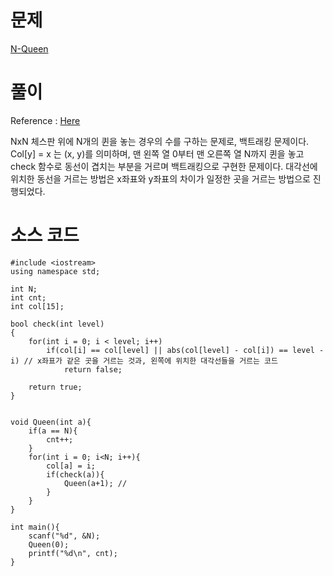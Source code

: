 # 문제
[N-Queen](https://www.acmicpc.net/problem/9663)

# 풀이
Reference : [Here](https://cryptosalamander.tistory.com/58)

NxN 체스판 위에 N개의 퀸을 놓는 경우의 수를 구하는 문제로, 백트래킹 문제이다. Col[y] = x 는 (x, y)를 의미하며, 맨 왼쪽 열 0부터 맨 오른쪽 열 N까지 퀸을 놓고 check 함수로 동선이 겹치는 부분을
거르며 백트래킹으로 구현한 문제이다. 대각선에 위치한 동선을 거르는 방법은 x좌표와 y좌표의 차이가 일정한 곳을 거르는 방법으로 진행되었다.

# 소스 코드
```
#include <iostream>
using namespace std;

int N;
int cnt;
int col[15];

bool check(int level)
{
    for(int i = 0; i < level; i++)
        if(col[i] == col[level] || abs(col[level] - col[i]) == level - i) // x좌표가 같은 곳을 거르는 것과, 왼쪽에 위치한 대각선들을 거르는 코드
            return false;
        
    return true;
}


void Queen(int a){
    if(a == N){
        cnt++;
    }
    for(int i = 0; i<N; i++){
        col[a] = i;
        if(check(a)){
            Queen(a+1); // 
        }
    }
}

int main(){
    scanf("%d", &N);
    Queen(0);
    printf("%d\n", cnt);
}
```
